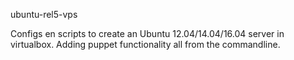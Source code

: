 ubuntu-rel5-vps 

Configs en scripts to create an Ubuntu 12.04/14.04/16.04 server in virtualbox.
Adding puppet functionality all from the commandline. 
